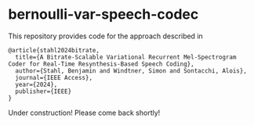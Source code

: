 # bernoulli-var-speech-codec

This repository provides code for the approach described in

```
@article{stahl2024bitrate,
  title={A Bitrate-Scalable Variational Recurrent Mel-Spectrogram Coder for Real-Time Resynthesis-Based Speech Coding},
  author={Stahl, Benjamin and Windtner, Simon and Sontacchi, Alois},
  journal={IEEE Access},
  year={2024},
  publisher={IEEE}
}
```

Under construction! Please come back shortly!